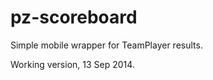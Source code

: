 pz-scoreboard
=============
Simple mobile wrapper for TeamPlayer results.

Working version, 13 Sep 2014.